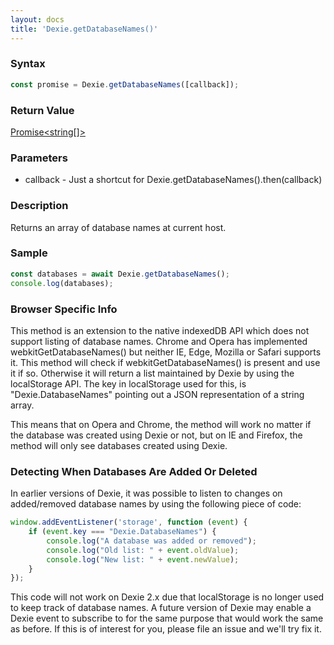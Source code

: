 ```yaml
---
layout: docs
title: 'Dexie.getDatabaseNames()'
---
```


### Syntax

```javascript
const promise = Dexie.getDatabaseNames([callback]);
```

### Return Value

[Promise<string[]>](/docs/Promise/Promise)

### Parameters

 * callback - Just a shortcut for Dexie.getDatabaseNames().then(callback)

### Description

Returns an array of database names at current host.

### Sample

```javascript
const databases = await Dexie.getDatabaseNames();
console.log(databases);
```

### Browser Specific Info

This method is an extension to the native indexedDB API which does not support listing of database names. Chrome and Opera has implemented webkitGetDatabaseNames() but neither IE, Edge, Mozilla or Safari supports it. This method will check if webkitGetDatabaseNames() is present and use it if so. Otherwise it will return a list maintained by Dexie by using the localStorage API. The key in localStorage used for this, is "Dexie.DatabaseNames" pointing out a JSON representation of a string array.

This means that on Opera and Chrome, the method will work no matter if the database was created using Dexie or not, but on IE and Firefox, the method will only see databases created using Dexie.

### Detecting When Databases Are Added Or Deleted

In earlier versions of Dexie, it was possible to listen to changes on added/removed database names by using the following piece of code:

```javascript
window.addEventListener('storage', function (event) {
    if (event.key === "Dexie.DatabaseNames") {
        console.log("A database was added or removed");
        console.log("Old list: " + event.oldValue);
        console.log("New list: " + event.newValue);
    }
});
```

This code will not work on Dexie 2.x due that localStorage is no longer used to keep track of database names. A future version of Dexie may enable a Dexie event to subscribe to for the same purpose that would work the same as before. If this is of interest for you, please file an issue and we'll try fix it.
